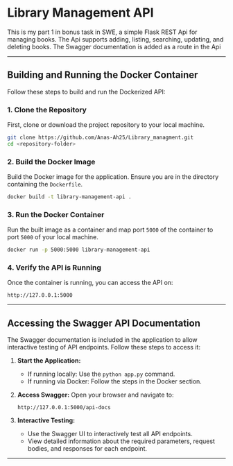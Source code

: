 
# Library Management API

This is my part 1 in bonus task in SWE, a simple Flask REST Api for managing books. The Api supports adding, listing, searching, updating, and deleting books. The Swagger documentation is added as a route in the Api

---

## Building and Running the Docker Container

Follow these steps to build and run the Dockerized API:

### 1. **Clone the Repository**
First, clone or download the project repository to your local machine.

```bash
git clone https://github.com/Anas-Ah25/Library_managment.git
cd <repository-folder>
```

### 2. **Build the Docker Image**
Build the Docker image for the application. Ensure you are in the directory containing the `Dockerfile`.

```bash
docker build -t library-management-api .
```

### 3. **Run the Docker Container**
Run the built image as a container and map port `5000` of the container to port `5000` of your local machine.

```bash
docker run -p 5000:5000 library-management-api
```

### 4. **Verify the API is Running**
Once the container is running, you can access the API on:
```
http://127.0.0.1:5000
```

---

## Accessing the Swagger API Documentation

The Swagger documentation is included in the application to allow interactive testing of API endpoints. Follow these steps to access it:

1. **Start the Application:**
   - If running locally: Use the `python app.py` command.
   - If running via Docker: Follow the steps in the Docker section.

2. **Access Swagger:**
   Open your browser and navigate to:
   ```
   http://127.0.0.1:5000/api-docs
   ```

3. **Interactive Testing:**
   - Use the Swagger UI to interactively test all API endpoints.
   - View detailed information about the required parameters, request bodies, and responses for each endpoint.
---
